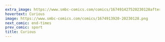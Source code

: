 ```yaml
---
extra_image: https://www.smbc-comics.com/comics/167491427520230128after.png
hovertext: Curious
image: https://www.smbc-comics.com/comics/1674913920-20230128.png
next_comic: end-times
prev_comic: sport
title: Curious
---
```


